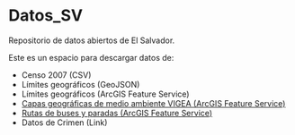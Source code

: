 # Datos_SV

Repositorio de datos abiertos de El Salvador.

Este es un espacio para descargar datos de: 
* Censo 2007 (CSV)
* Límites geográficos (GeoJSON)
* Límites geográficos (ArcGIS Feature Service)
* [Capas geográficas de medio ambiente VIGEA (ArcGIS Feature Service)](http://mapas.marn.gob.sv/arcgis/rest/services/VIGEA/VIGEALayers/MapServer)
* [Rutas de buses y paradas (ArcGIS Feature Service)](https://services9.arcgis.com/4ZwMO9wShTnUDuWy/ArcGIS/rest/services/)
* Datos de Crimen (Link)



